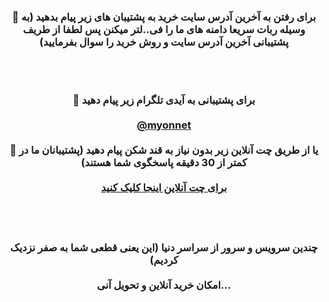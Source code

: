 <div> <center> <h3> <b> 
 
🔴 برای رفتن به آخرین آدرس سایت خرید به پشتیبان های زیر پیام بدهید (به وسیله ربات سریعا دامنه های ما را فی..لتر میکنن پس لطفا از طریف پشتیبانی آخرین آدرس سایت و روش خرید را سوال بفرمایید)

<br><br>

🔵 برای پشتیبانی به آیدی تلگرام زیر پیام دهید
 <br> <br>
<a  target="_blank" href="https://t.me/myonnet"  target="_blank">@myonnet</a>
<br><br>
🔵 یا از طریق چت آنلاین زیر بدون نیاز به قند شکن پیام دهید (پشتیبانان ما در کمتر از 30 دقیقه پاسخگوی شما هستند) 
<br><br>
<a target="_blank" href="https://go.crisp.chat/chat/embed/?website_id=94c4d098-4163-4c72-82f6-fa03097f1dab">برای چت آنلاین اینجا کلیک کنید </a>
<br> <br> <br> <br> 

چندین سرویس و سرور از سراسر دنیا (این یعنی قطعی شما به صفر نزدیک کردیم)
<br><br>
امکان خرید آنلاین و تحویل آنی...
</b>  </h3> </center>
</div>
